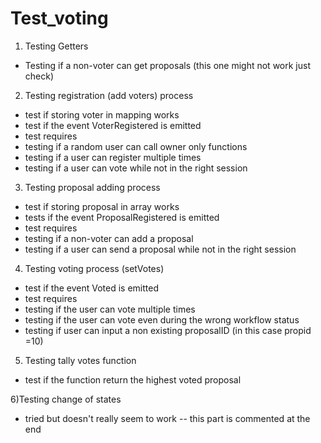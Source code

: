 # Test_voting

1) Testing Getters  
 - Testing if a non-voter can get proposals (this one might not work just check)

2) Testing registration (add voters) process
 - test if storing voter in mapping works 
 - test if the event VoterRegistered is emitted
 - test requires
 - testing if a random user can call owner only functions
 - testing if a user can register multiple times
 - testing if a user can vote while not in the right session

3) Testing proposal adding process
 - test if storing proposal in array works 
 - tests if the event ProposalRegistered is emitted
 - test requires
 - testing if a non-voter can add a proposal
 - testing if a user can send a proposal while not in the right session

4) Testing voting process (setVotes)
 - test if the event Voted is emitted
 - test requires
 - testing if the user can vote multiple times
 - testing if the user can vote even during the wrong workflow status
 - testing if user can input a non existing proposalID (in this case propid =10)

5) Testing tally votes function
- test if the  function return the highest voted proposal

6)Testing change of states 
- tried but doesn't really seem to work -- this part is commented at the end 